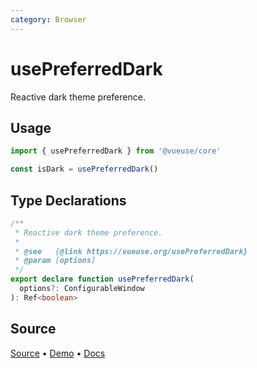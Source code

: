 ```yaml
---
category: Browser
---
```


# usePreferredDark

Reactive dark theme preference.

## Usage

```js
import { usePreferredDark } from '@vueuse/core'

const isDark = usePreferredDark()
```


<!--FOOTER_STARTS-->
## Type Declarations

```typescript
/**
 * Reactive dark theme preference.
 *
 * @see   {@link https://vueuse.org/usePreferredDark}
 * @param [options]
 */
export declare function usePreferredDark(
  options?: ConfigurableWindow
): Ref<boolean>
```

## Source

[Source](https://github.com/vueuse/vueuse/blob/main/packages/core/usePreferredDark/index.ts) • [Demo](https://github.com/vueuse/vueuse/blob/main/packages/core/usePreferredDark/demo.vue) • [Docs](https://github.com/vueuse/vueuse/blob/main/packages/core/usePreferredDark/index.md)


<!--FOOTER_ENDS-->
